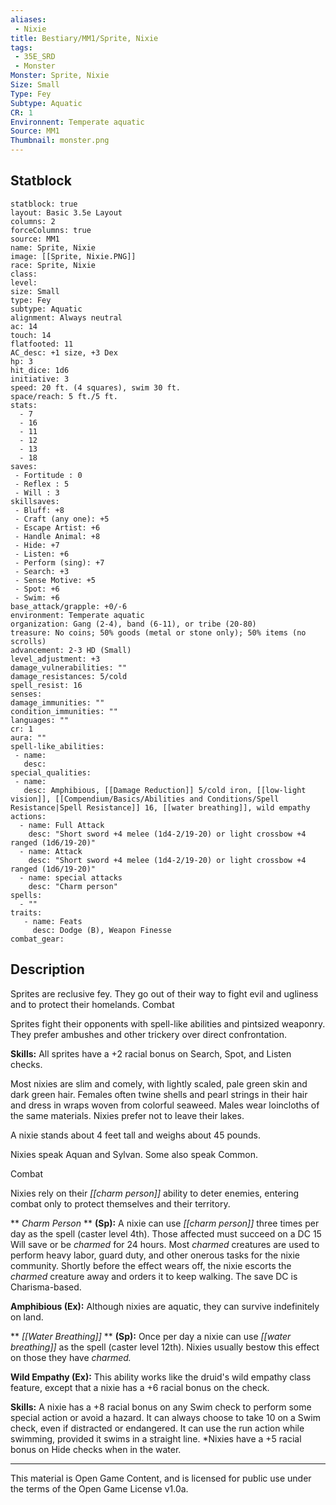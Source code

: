 ```yaml
---
aliases:
 - Nixie
title: Bestiary/MM1/Sprite, Nixie
tags: 
 - 35E_SRD
 - Monster
Monster: Sprite, Nixie
Size: Small
Type: Fey
Subtype: Aquatic
CR: 1
Environnent: Temperate aquatic
Source: MM1
Thumbnail: monster.png
---
```


## Statblock

```statblock
statblock: true
layout: Basic 3.5e Layout
columns: 2
forceColumns: true
source: MM1 
name: Sprite, Nixie
image: [[Sprite, Nixie.PNG]]
race: Sprite, Nixie
class: 
level: 
size: Small
type: Fey
subtype: Aquatic
alignment: Always neutral
ac: 14
touch: 14
flatfooted: 11
AC_desc: +1 size, +3 Dex
hp: 3
hit_dice: 1d6
initiative: 3
speed: 20 ft. (4 squares), swim 30 ft.
space/reach: 5 ft./5 ft.
stats:
  - 7
  - 16
  - 11
  - 12
  - 13
  - 18
saves:
 - Fortitude : 0
 - Reflex : 5
 - Will : 3
skillsaves:
 - Bluff: +8
 - Craft (any one): +5
 - Escape Artist: +6
 - Handle Animal: +8
 - Hide: +7
 - Listen: +6
 - Perform (sing): +7
 - Search: +3
 - Sense Motive: +5
 - Spot: +6
 - Swim: +6
base_attack/grapple: +0/-6
environment: Temperate aquatic
organization: Gang (2-4), band (6-11), or tribe (20-80)
treasure: No coins; 50% goods (metal or stone only); 50% items (no scrolls)
advancement: 2-3 HD (Small)
level_adjustment: +3
damage_vulnerabilities: ""
damage_resistances: 5/cold
spell_resist: 16
senses: 
damage_immunities: ""
condition_immunities: ""
languages: ""
cr: 1
aura: ""
spell-like_abilities:
 - name: 
   desc: 
special_qualities:
 - name:
   desc: Amphibious, [[Damage Reduction]] 5/cold iron, [[low-light vision]], [[Compendium/Basics/Abilities and Conditions/Spell Resistance|Spell Resistance]] 16, [[water breathing]], wild empathy
actions:
  - name: Full Attack
    desc: "Short sword +4 melee (1d4-2/19-20) or light crossbow +4 ranged (1d6/19-20)"
  - name: Attack
    desc: "Short sword +4 melee (1d4-2/19-20) or light crossbow +4 ranged (1d6/19-20)"
  - name: special attacks
    desc: "Charm person"
spells:
  - ""
traits:
   - name: Feats
     desc: Dodge (B), Weapon Finesse
combat_gear:  
```

## Description



Sprites are reclusive fey. They go out of their way to fight evil and ugliness and to protect their homelands. Combat

Sprites fight their opponents with spell-like abilities and pintsized weaponry. They prefer ambushes and other trickery over direct confrontation.


**Skills:** All sprites have a +2 racial bonus on Search, Spot, and Listen checks.

Most nixies are slim and comely, with lightly scaled, pale green skin and dark green hair. Females often twine shells and pearl strings in their hair and dress in wraps woven from colorful seaweed. Males wear loincloths of the same materials. Nixies prefer not to leave their lakes.

A nixie stands about 4 feet tall and weighs about 45 pounds.

Nixies speak Aquan and Sylvan. Some also speak Common.

Combat

Nixies rely on their *[[charm person]]* ability to deter enemies, entering combat only to protect themselves and their territory.


**
*Charm Person* 
**
**(Sp):** A nixie can use *[[charm person]]* three times per day as the spell (caster level 4th). Those affected must succeed on a DC 15 Will save or be *charmed* for 24 hours. Most *charmed* creatures are used to perform heavy labor, guard duty, and other onerous tasks for the nixie community. Shortly before the effect wears off, the nixie escorts the *charmed* creature away and orders it to keep walking. The save DC is Charisma-based.


**Amphibious (Ex):** Although nixies are aquatic, they can survive indefinitely on land.


**
*[[Water Breathing]]* 
**
**(Sp):** Once per day a nixie can use *[[water breathing]]* as the spell (caster level 12th). Nixies usually bestow this effect on those they have *charmed.*


**Wild Empathy (Ex):** This ability works like the druid's wild empathy class feature, except that a nixie has a +6 racial bonus on the check.


**Skills:** A nixie has a +8 racial bonus on any Swim check to perform some special action or avoid a hazard. It can always choose to take 10 on a Swim check, even if distracted or endangered. It can use the run action while swimming, provided it swims in a straight line. *Nixies have a +5 racial bonus on Hide checks when in the water.

---

This material is Open Game Content, and is licensed for public use under the terms of the Open Game License v1.0a.
